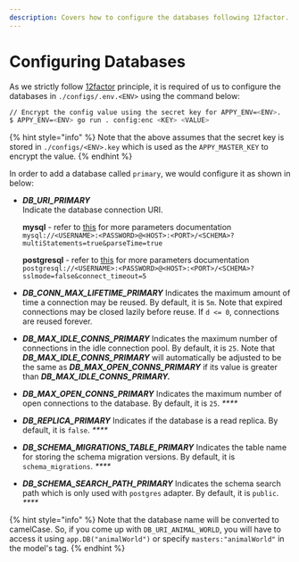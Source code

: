 ```yaml
---
description: Covers how to configure the databases following 12factor.
---
```


# Configuring Databases

As we strictly follow [12factor](https://12factor.net/) principle, it is required of us to configure the databases in `./configs/.env.<ENV>` using the command below:

```bash
// Encrypt the config value using the secret key for APPY_ENV=<ENV>.
$ APPY_ENV=<ENV> go run . config:enc <KEY> <VALUE>
```

{% hint style="info" %}
Note that the above assumes that the secret key is stored in `./configs/<ENV>.key` which is used as the `APPY_MASTER_KEY` to encrypt the value.
{% endhint %}

In order to add a database called `primary`, we would configure it as shown in below:

* _**DB\_URI\_PRIMARY**_  
  Indicate the database connection URI.  
  
  **mysql** - refer to [this](https://github.com/go-sql-driver/mysql#parameters) for more parameters documentation  
  `mysql://<USERNAME>:<PASSWORD>@<HOST>:<PORT>/<SCHEMA>?multiStatements=true&parseTime=true`  
  
  **postgresql** - refer to [this](https://www.postgresql.org/docs/current/libpq-connect.html#LIBPQ-PARAMKEYWORDS) for more parameters documentation  
  `postgresql://<USERNAME>:<PASSWORD>@<HOST>:<PORT>/<SCHEMA>?sslmode=false&connect_timeout=5`

  

* _**DB\_CONN\_MAX\_LIFETIME\_PRIMARY**_ Indicates the maximum amount of time a connection may be reused. By default, it is `5m`.   Note that expired connections may be closed lazily before reuse. If `d <= 0`, connections are reused forever.  
* _**DB\_MAX\_IDLE\_CONNS\_PRIMARY**_ Indicates the maximum number of connections in the idle connection pool. By default, it is `25`.   Note that _**DB\_MAX\_IDLE\_CONNS\_PRIMARY**_ will automatically be adjusted to be the same as _**DB\_MAX\_OPEN\_CONNS\_PRIMARY**_ if its value is greater than _**DB\_MAX\_IDLE\_CONNS\_PRIMARY.**_  
* _**DB\_MAX\_OPEN\_CONNS\_PRIMARY**_ Indicates the maximum number of open connections to the database. By default, it is `25`.  _****_
* _**DB\_REPLICA\_PRIMARY**_ Indicates if the database is a read replica. By default, it is `false`.  _****_
* _**DB\_SCHEMA\_MIGRATIONS\_TABLE\_PRIMARY**_ Indicates the table name for storing the schema migration versions. By default, it is `schema_migrations`.  _****_
* _**DB\_SCHEMA\_SEARCH\_PATH\_PRIMARY**_ Indicates the schema search path which is only used with `postgres` adapter. By default, it is `public`. _****_

{% hint style="info" %}
Note that the database name will be converted to camelCase. So, if you come up with `DB_URI_ANIMAL_WORLD`, you will have to access it using `app.DB("animalWorld")` or specify `masters:"animalWorld"` in the model's tag.
{% endhint %}

